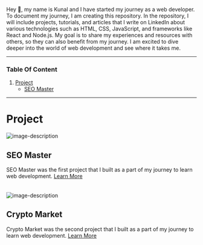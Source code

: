 Hey 👋, my name is Kunal and I have started my journey as a web developer. To document my journey, I am creating this repository. In the repository, I will include projects, tutorials, and articles that I write on LinkedIn about various technologies such as HTML, CSS, JavaScript, and frameworks like React and Node.js. My goal is to share my experiences and resources with others, so they can also benefit from my journey. I am excited to dive deeper into the world of web development and see where it takes me.

---

### Table Of Content

1. [Project](#project)
   - [SEO Master](#seo-master)

---

# Project

  <div class="card">
     <img
        src="https://cdn.discordapp.com/attachments/950339822118133800/1063102542520791040/output.png"
        class="card-img shadow"
        alt="image-description"
      />
      <div class="card-body shadow">
        <h2>SEO Master</h2>
        SEO Master was the first project that I built as a part of my journey to learn web development.
        <a href="https://github.com/Kunalll1/seo-master">Learn More</a>
      </div>
    </div>
  <!-- second card -->
  <br>
   <br>
   <div class="card">
     <img
        src="https://raw.githubusercontent.com/anuragtiwarime/fsjs2/main/Week%2003/Project%2002/output.png"
        class="card-img shadow"
        alt="image-description"
      />
      <div class="card-body shadow">
        <h2>Crypto Market</h2>
        Crypto Market was the second project that I built as a part of my journey to learn web development.
        <a href="https://github.com/Kunalll1/Crypto-Market">Learn More</a>
      </div>
    </div>
